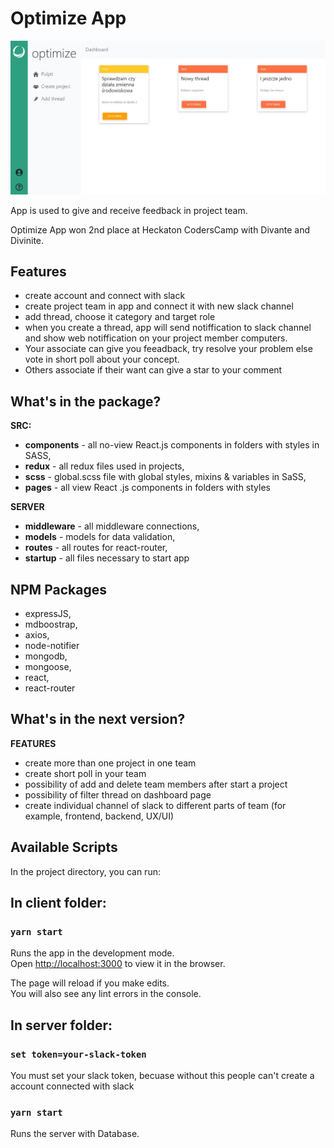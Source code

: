 # Optimize App

![Optimize App](https://github.com/jatanski/Optimize/blob/master/client/public/example.JPG)

App is used to give and receive feedback in project team.

Optimize App won 2nd place at Heckaton CodersCamp with Divante and Divinite.

## Features
* create account and connect with slack
* create project team in app and connect it with new slack channel
* add thread, choose it category and target role 
* when you create a thread, app will send notiffication to slack channel and show web notiffication on your project member computers.
* Your associate can give you feeadback, try resolve your problem else vote in short poll about your concept.
* Others associate if their want can give a star to your comment

## What's in the package?

**SRC:**
* **components** - all no-view React.js components in folders with styles in SASS,
* **redux** - all redux files used in projects,
* **scss** - global.scss file with global styles, mixins & variables in SaSS,
* **pages** - all view React .js components in folders with styles

**SERVER**
* **middleware** - all middleware connections,
* **models** - models for data validation,
* **routes** - all routes for react-router,
* **startup** - all files necessary to start app

## NPM Packages
* expressJS,
* mdboostrap,
* axios,
* node-notifier
* mongodb,
* mongoose,
* react,
* react-router

## What's in the next version?

**FEATURES**
* create more than one project in one team
* create short poll in your team
* possibility of add and delete team members after start a project
* possibility of filter thread on dashboard page
* create individual channel of slack to different parts of team (for example, frontend, backend, UX/UI)

## Available Scripts

In the project directory, you can run:

## In client folder:

### `yarn start`

Runs the app in the development mode.<br>
Open [http://localhost:3000](http://localhost:3000) to view it in the browser.

The page will reload if you make edits.<br>
You will also see any lint errors in the console.


## In server folder:

### `set token=your-slack-token`

You must set your slack token, becuase without this people can't create a account connected with slack

### `yarn start`

Runs the server with Database.



